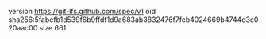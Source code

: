 version https://git-lfs.github.com/spec/v1
oid sha256:5fabefb1d539f6b9ffdf1d9a683ab3832476f7fcb4024669b4744d3c020aac00
size 661
